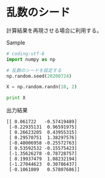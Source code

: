 # 乱数のシード

計算結果を再現させる場合に利用する。

Sample

```python
# coding:utf-8
import numpy as np

# 乱数のシードを設定する
np.random.seed(20200724)

X = np.random.randn(10, 2)

print X
```

出力結果

```shell
[[ 0.061722   -0.57419489]
 [-0.22935131  0.96591975]
 [ 0.26623205  0.43955315]
 [ 0.29570751  1.38297576]
 [-0.48006958 -0.25572763]
 [ 0.53592532 -0.15575423]
 [-1.35626278 -0.78728757]
 [ 0.19937479  1.08232194]
 [-1.27044623  0.30786437]
 [-0.1061809   0.57807686]]
```

